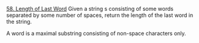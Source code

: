 [58. Length of Last Word](https://leetcode.com/problems/length-of-last-word/)
Given a string s consisting of some words separated by some number of spaces, return the length of the last word in the string.

A word is a maximal substring consisting of non-space characters only.
